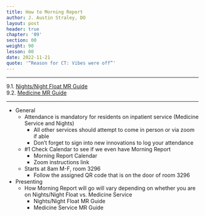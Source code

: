 ```yaml
---
title: How to Morning Report
author: J. Austin Straley, DO
layout: post
header: true
chapter: '09'
section: 00
weight: 90
lesson: 00
date: 2022-11-21
quote: '“Reason for CT: Vibes were off”'
---
```


<hr>

9.1. [Nights/Night Float MR Guide][1]<br>
9.2. [Medicine MR Guide][2]<br>
<hr>

- General
	- Attendance is mandatory for residents on inpatient service (Medicine Service and Nights)
		- All other services should attempt to come in person or via zoom if able
		- Don’t forget to sign into new innovations to log your attendance
	- #1 Check Calendar to see if we even have Morning Report
		- Morning Report Calendar
		- Zoom instructions link
	- Starts at 8am M-F, room 3296
        - Follow the assigned QR code that is on the door of room 3296
- Presenting
	- How Morning Report will go will vary depending on whether you are on Nights/Night Float vs. Medicine Service
		- Nights/Night Float MR Guide
        - Medicine Service MR Guide

[1]: /internguidepages/chapter09/1-nights-mr-guide/
[2]: /internguidepages/chapter09/2-medicine-mr-guide